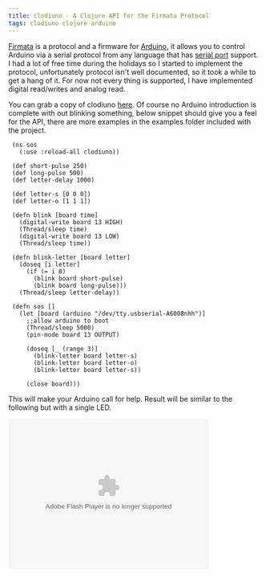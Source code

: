 ```yaml
---
title: clodiuno - A Clojure API for the Firmata Protocol
tags: clodiuno clojure arduino
---
```


[Firmata](http://www.firmata.org/wiki/Main_Page) is a protocol and a
firmware for [Arduino](http://www.arduino.cc/), it allows you to
control Arduino via a serial protocol from any language that has [serial
port](http://en.wikipedia.org/wiki/Serial_port) support. I had a lot of
free time during the holidays so I started to implement the protocol,
unfortunately protocol isn't well documented, so it took a while to get
a hang of it. For now not every thing is supported, I have implemented
digital read/writes and analog read.

You can grab a copy of clodiuno
[here](http://github.com/nakkaya/clodiuno). Of course no Arduino
introduction is complete with out blinking something, below snippet
should give you a feel for the API, there are more examples in the
examples folder included with the project.

     (ns sos
       (:use :reload-all clodiuno))

     (def short-pulse 250)
     (def long-pulse 500)
     (def letter-delay 1000)

     (def letter-s [0 0 0])
     (def letter-o [1 1 1])

     (defn blink [board time]
       (digital-write board 13 HIGH)
       (Thread/sleep time)
       (digital-write board 13 LOW)
       (Thread/sleep time))

     (defn blink-letter [board letter]
       (doseq [i letter]
         (if (= i 0)
           (blink board short-pulse)
           (blink board long-pulse)))
       (Thread/sleep letter-delay))

     (defn sos []
       (let [board (arduino "/dev/tty.usbserial-A6008nhh")] 
         ;;allow arduino to boot
         (Thread/sleep 5000)
         (pin-mode board 13 OUTPUT)

         (doseq [_ (range 3)] 
           (blink-letter board letter-s)
           (blink-letter board letter-o)
           (blink-letter board letter-s))
    
         (close board)))

This will make your Arduino call for help. Result will be similar to the
following but with a single LED.


<object type="application/x-shockwave-flash" width="400" height="300" data="http://www.flickr.com/apps/video/stewart.swf?v=71377" classid="clsid:D27CDB6E-AE6D-11cf-96B8-444553540000"> <param name="flashvars" value="intl_lang=en-us&photo_secret=2cedf2491c&photo_id=4060504016&flickr_show_info_box=true"></param> <param name="movie" value="http://www.flickr.com/apps/video/stewart.swf?v=71377"></param> <param name="bgcolor" value="#000000"></param> <param name="allowFullScreen" value="true"></param><embed type="application/x-shockwave-flash" src="http://www.flickr.com/apps/video/stewart.swf?v=71377" bgcolor="#000000" allowfullscreen="true" flashvars="intl_lang=en-us&photo_secret=2cedf2491c&photo_id=4060504016&flickr_show_info_box=true" height="300" width="400"></embed></object>
